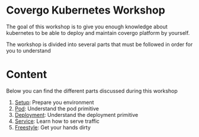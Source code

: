 # Covergo Kubernetes Workshop

The goal of this workshop is to give you enough knowledge about kubernetes to be able to deploy and maintain covergo platform by yourself.

The workshop is divided into several parts that must be followed in order for you to understand

# Content

Below you can find the different parts discussed during this workshop

1. [Setup](001-setup): Prepare you environment
2. [Pod](002-pod): Understand the pod primitive
3. [Deployment](003-deployment): Understand the deployment primitive
4. [Service](004-service): Learn how to serve traffic
5. [Freestyle](005-freestyle): Get your hands dirty
